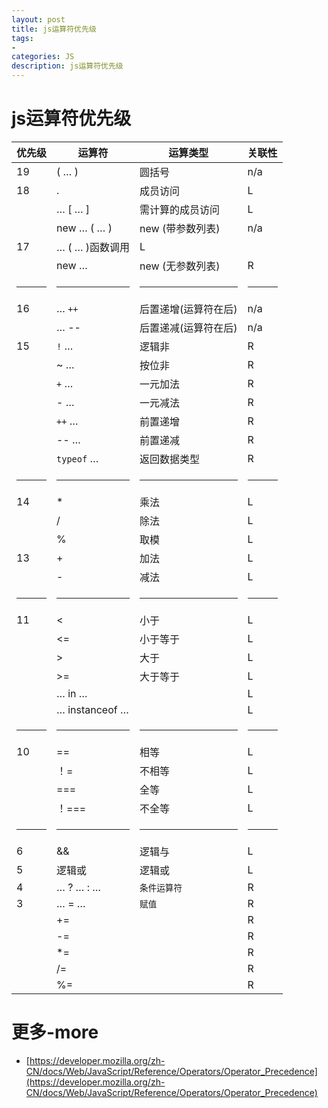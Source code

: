 ```yaml
---
layout: post
title: js运算符优先级
tags:
- 
categories: JS
description: js运算符优先级
---
```


# js运算符优先级

|优先级  |运算符  |  运算类型	|关联性	
|----|----|----|----|
|19	| ( … ) |  圆括号	|n/a|
|18	|.| 成员访问 |L|
|| … [ … ] |需计算的成员访问	| L |
||new … ( … )| new (带参数列表)	|n/a	|
|17	|… ( … )函数调用|L|		
||new …| new (无参数列表)|R|
|<hr>|<hr>|<hr>|<hr>|
|16|… `++`|后置递增(运算符在后)|n/a|		
||… --|后置递减(运算符在后)|n/a|
|15| `!` … | 逻辑非 | R |
|| ~ … | 按位非 | R |
||`+` …|一元加法| R |
||- …|一元减法| R |
||`++` …|前置递增| R |
||-- …|前置递减| R |
||`typeof` …|返回数据类型| R |
|<hr>|<hr>|<hr>|<hr>|
|14| * |乘法| L |
|| / |除法| L |
|| % |取模| L |
|13| + |加法| L |
|| - |减法| L |
|<hr>|<hr>|<hr>|<hr>|
|11| < |小于| L |
|| <= |小于等于| L |
|| > |大于| L |
|| >= |大于等于| L |
||… in …| |L |
||… instanceof …|| L |
|<hr>|<hr>|<hr>|<hr>|
|10|==|相等| L |
||！=|不相等| L |
||===|全等 |L |
||！===|不全等| L |
|<hr>|<hr>|<hr>|<hr>|
|6|&&|逻辑与| L |
|5| 逻辑或 |逻辑或| L |
|4|… ? … : …|`条件运算符`| R |
|3|… = …|`赋值`| R |
|| += || R |
|| -= || R |
|| *= ||R |
|| /= || R |
|| %= || R |


# 更多-more
- [https://developer.mozilla.org/zh-CN/docs/Web/JavaScript/Reference/Operators/Operator_Precedence](https://developer.mozilla.org/zh-CN/docs/Web/JavaScript/Reference/Operators/Operator_Precedence)






